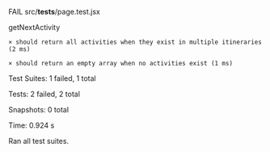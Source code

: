 FAIL  src/__tests__/page.test.jsx
  
getNextActivity

    × should return all activities when they exist in multiple itineraries (2 ms)

    × should return an empty array when no activities exist (1 ms)

Test Suites: 1 failed, 1 total

Tests:       2 failed, 2 total

Snapshots:   0 total

Time:        0.924 s

Ran all test suites.
